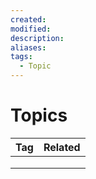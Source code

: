 ```yaml
---
created: 
modified: 
description: 
aliases: 
tags:
  - Topic
---
```


# Topics

| Tag | Related |
| :-: | :-----: |
|     |         |
|     |         |
|     |         |
